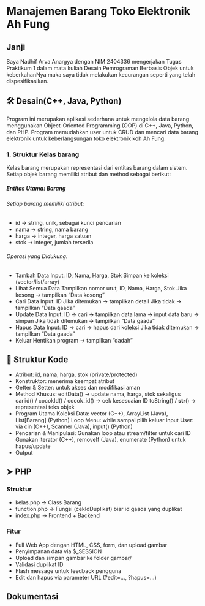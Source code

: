 # Manajemen Barang Toko Elektronik Ah Fung
## Janji
Saya Nadhif Arva Anargya dengan NIM 2404336 mengerjakan Tugas Praktikum 1 dalam mata kuliah Desain Pemrograman Berbasis Objek untuk keberkahanNya maka saya tidak melakukan kecurangan seperti yang telah dispesifikasikan.

## 🛠 ️Desain(C++, Java, Python)
Program ini merupakan aplikasi sederhana untuk mengelola data barang menggunakan Object-Oriented Programming (OOP) di C++, Java, Python, dan PHP. Program memudahkan user untuk CRUD dan mencari data barang elektronik untuk keberlangsungan toko elektronik koh Ah Fung.

### 1. Struktur Kelas barang
Kelas barang merupakan representasi dari entitas barang dalam sistem. Setiap objek barang memiliki atribut dan method sebagai berikut:
##### Entitas Utama: Barang
###### Setiap barang memiliki atribut:
- id → string, unik, sebagai kunci pencarian
- nama → string, nama barang
- harga → integer, harga satuan
- stok → integer, jumlah tersedia
###### Operasi yang Didukung:
- Tambah Data
Input: ID, Nama, Harga, Stok
Simpan ke koleksi (vector/list/array)
- Lihat Semua Data
Tampilkan nomor urut, ID, Nama, Harga, Stok
Jika kosong → tampilkan “Data kosong”
- Cari Data
Input: ID
Jika ditemukan → tampilkan detail
Jika tidak → tampilkan “Data gaada”
- Update Data
Input: ID → cari → tampilkan data lama → input data baru → simpan
Jika tidak ditemukan → tampilkan “Data gaada”
- Hapus Data
Input: ID → cari → hapus dari koleksi
Jika tidak ditemukan → tampilkan “Data gaada”
- Keluar
Hentikan program → tampilkan “dadah”

## 🧩 ️Struktur Kode
- Atribut: id, nama, harga, stok (private/protected)
- Konstruktor: menerima keempat atribut
- Getter & Setter: untuk akses dan modifikasi aman
- Method Khusus:
editData() → update nama, harga, stok sekaligus
cariid() / cocokId() / cocok_id() → cek kesesuaian ID
toString() / __str__() → representasi teks objek
- Program Utama
Koleksi Data: vector<Barang> (C++), ArrayList<Barang> (Java), List[Barang] (Python)
Loop Menu: while sampai pilih keluar
Input User: via cin (C++), Scanner (Java), input() (Python)
- Pencarian & Manipulasi:
Gunakan loop atau stream/filter untuk cari ID
Gunakan iterator (C++), removeIf (Java), enumerate (Python) untuk hapus/update
- Output

## ➤ PHP
### Struktur
- kelas.php → Class Barang
- function.php → Fungsi (cekIdDuplikat) biar id gaada yang duplikat
- index.php → Frontend + Backend 
### Fitur
- Full Web App dengan HTML, CSS, form, dan upload gambar
- Penyimpanan data via $_SESSION
- Upload dan simpan gambar ke folder gambar/
- Validasi duplikat ID
- Flash message untuk feedback pengguna
- Edit dan hapus via parameter URL (?edit=..., ?hapus=...)

## Dokumentasi
